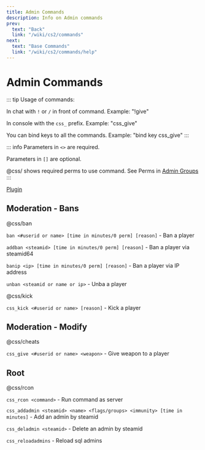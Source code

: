 ```yaml
---
title: Admin Commands
description: Info on Admin commands
prev:
  text: "Back"
  link: "/wiki/cs2/commands"
next:
  text: "Base Commands"
  link: "/wiki/cs2/commands/help"
---
```


# Admin Commands

::: tip
Usage of commands:

In chat with `!` or `/` in front of command. Example: "!give"

In console with the `css_` prefix. Example: "css_give"

You can bind keys to all the commands. Example: "bind key css_give"
:::

::: info
Parameters in `<>` are required.

Parameters in `[]` are optional.

@css/ shows required perms to use command. See Perms in [Admin Groups](/wiki/fkz/servers/perms)
:::

[Plugin](https://github.com/daffyyyy/CS2-SimpleAdmin)

## Moderation - Bans

@css/ban

`ban <#userid or name> [time in minutes/0 perm] [reason]` - Ban a player

`addban <steamid> [time in minutes/0 perm] [reason]` - Ban a player via steamid64

`banip <ip> [time in minutes/0 perm] [reason]` - Ban a player via IP address

`unban <steamid or name or ip>` - Unba a player

@css/kick

`css_kick <#userid or name> [reason]` - Kick a player

## Moderation - Modify

@css/cheats

`css_give <#userid or name> <weapon>` - Give weapon to a player

## Root

@css/rcon

`css_rcon <command>` - Run command as server

`css_addadmin <steamid> <name> <flags/groups> <immunity> [time in minutes]` - Add an admin by steamid

`css_deladmin <steamid>` - Delete an admin by steamid

`css_reloadadmins` - Reload sql admins
